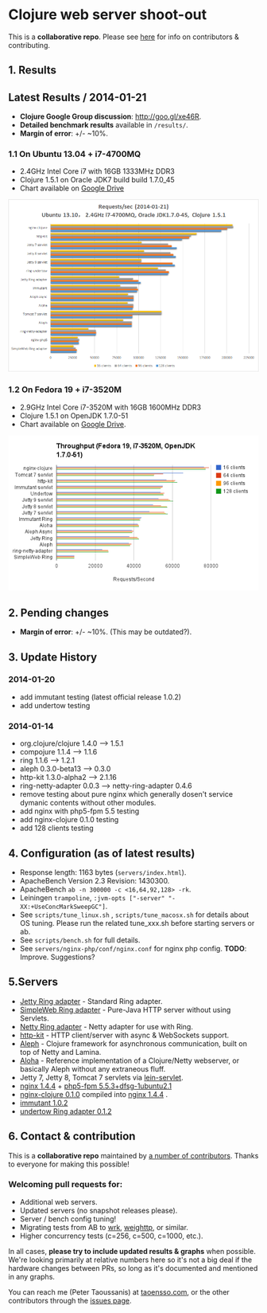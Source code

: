 # Clojure web server shoot-out

This is a **collaborative repo**. Please see [here](#contact--contribution) for info on contributors & contributing.

## 1. Results


## Latest Results / 2014-01-21


  * **Clojure Google Group discussion**: http://goo.gl/xe46R.
  * **Detailed benchmark results** available in `/results/`.
  * **Margin of error**: +/- ~10%.
  
### 1.1 On Ubuntu 13.04 + i7-4700MQ

  * 2.4GHz Intel Core i7 with 16GB 1333MHz DDR3
  * Clojure 1.5.1 on Oracle JDK7 build build 1.7.0_45
  * Chart available on [Google Drive](http://goo.gl/IQNYOs)
  
  
  ![Performance comparison chart](results/20140121-14-30.png)


  


### 1.2 On Fedora 19 + i7-3520M

  * 2.9GHz Intel Core i7-3520M with 16GB 1600MHz DDR3
  * Clojure 1.5.1 on OpenJDK 1.7.0-51
  * Chart available on [Google Drive](http://goo.gl/2FtAFy).

![Performance comparison chart](results/20140120-22-49.png)

  


## 2. Pending changes

  * **Margin of error**: +/- ~10%. (This may be outdated?).


## 3. Update History

### 2014-01-20

  * add immutant testing (latest official release 1.0.2)
  * add undertow testing

### 2014-01-14

  * org.clojure/clojure 1.4.0 --> 1.5.1
  * compojure    1.1.4        --> 1.1.6
  * ring         1.1.6        --> 1.2.1
  * aleph        0.3.0-beta13 --> 0.3.0
  * http-kit     1.3.0-alpha2 --> 2.1.16
  * ring-netty-adapter 0.0.3 -->  netty-ring-adapter 0.4.6
  * remove testing about pure nginx which generally dosen't service dymanic contents without other modules. 
  * add nginx with php5-fpm 5.5 testing
  * add nginx-clojure 0.1.0 testing
  * add 128 clients testing



## 4. Configuration (as of latest results)
  * Response length: 1163 bytes (`servers/index.html`).
  * ApacheBench Version 2.3 Revision: 1430300.
  * ApacheBench `ab -n 300000 -c <16,64,92,128> -rk`.
  * Leiningen `trampoline`, `:jvm-opts ["-server" "-XX:+UseConcMarkSweepGC"]`.
  * See `scripts/tune_linux.sh` , `scripts/tune_macosx.sh`  for details about OS tuning. Please run the related tune_xxx.sh before starting servers or ab.
  * See `scripts/bench.sh` for full details.
  * See `servers/nginx-php/conf/nginx.conf` for nginx php config. **TODO**: Improve. Suggestions?

## 5.Servers
  * [Jetty Ring adapter](https://github.com/ring-clojure/ring) - Standard Ring adapter.
  * [SimpleWeb Ring adapter](https://github.com/netmelody/ring-simpleweb-adapter) - Pure-Java HTTP server without using Servlets.
  * [Netty Ring adapter](https://github.com/shenfeng/async-ring-adapter) - Netty adapter for use with Ring.
  * [http-kit](https://github.com/shenfeng/http-kit) - HTTP client/server with async & WebSockets support.
  * [Aleph](https://github.com/ztellman/aleph) - Clojure framework for asynchronous communication, built on top of Netty and Lamina.
  * [Aloha](https://github.com/ztellman/aloha) - Reference implementation of a Clojure/Netty webserver, or basically Aleph without any extraneous fluff.
  * Jetty 7, Jetty 8, Tomcat 7 servlets via [lein-servlet](https://github.com/kumarshantanu/lein-servlet).
  * [nginx 1.4.4](http://nginx.org) + [php5-fpm 5.5.3+dfsg-1ubuntu2.1](http://php-fpm.org/)
  * [nginx-clojure 0.1.0](https://github.com/xfeep/nginx-clojure) compiled into [nginx 1.4.4](http://nginx.org)  .
  * [immutant 1.0.2](http://immutant.org/)
  * [undertow Ring adapter 0.1.2](https://github.com/piranha/ring-undertow-adapter)

## 6. Contact & contribution

This is a **collaborative repo** maintained by [a number of contributors](https://github.com/ptaoussanis/clojure-web-server-benchmarks/graphs/contributors). Thanks to everyone for making this possible!

### Welcoming pull requests for:
  * Additional web servers.
  * Updated servers (no snapshot releases please).
  * Server / bench config tuning!
  * Migrating tests from AB to [wrk](https://github.com/wg/wrk), [weighttp](https://github.com/lighttpd/weighttp), or similar.
  * Higher concurrency tests (c=256, c=500, c=1000, etc.).

In all cases, **please try to include updated results & graphs** when possible. We're looking primarily at relative numbers here so it's not a big deal if the hardware changes between PRs, so long as it's documented and mentioned in any graphs.

You can reach me (Peter Taoussanis) at [taoensso.com](https://www.taoensso.com), or the other contributors through the [issues page](https://github.com/ptaoussanis/clojure-web-server-benchmarks/issues?state=open).
